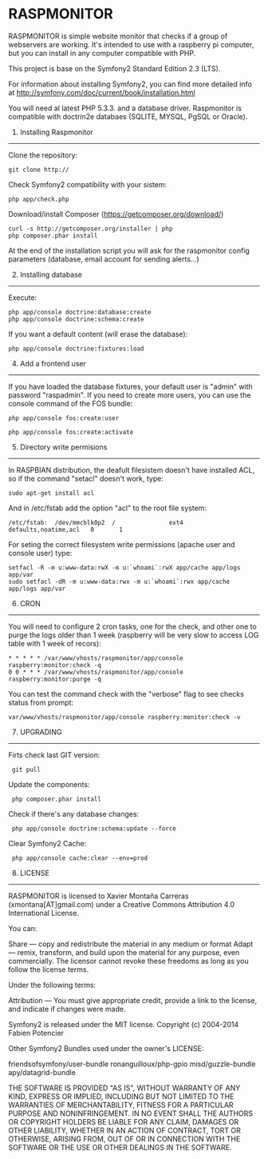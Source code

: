 RASPMONITOR
========================

RASPMONITOR is simple website monitor that checks if a group of webservers are working.
It's intended to use with a raspberry pi computer, but you can install in any
computer compatible with PHP.

This project is base on the Symfony2 Standard Edition 2.3 (LTS).

For information about installing Symfony2, you can find more detailed info
at http://symfony.com/doc/current/book/installation.html

You will need al latest PHP 5.3.3. and a database driver. Raspmonitor is compatible
 with doctrin2e databaes (SQLITE, MYSQL, PgSQL or Oracle).


1) Installing Raspmonitor
----------------------------------

Clone the repository:

    git clone http://

Check Symfony2 compatibility with your sistem:

    php app/check.php

Download/install Composer (https://getcomposer.org/download/)

    curl -s http://getcomposer.org/installer | php
    php composer.phar install

At the end of the installation script you will ask for the raspmonitor
config parameters (database, email account for sending alerts...)

2) Installing database
----------------------------------
Execute:

    php app/console doctrine:database:create
    php app/console doctrine:schema:create

If you want a default content (will erase the database):

    php app/console doctrine:fixtures:load


4) Add a frontend user
----------------------------------

If you have loaded the database fixtures, your default user is
"admin" with password "raspadmin". If you need to create more users, you can use
 the console command of the FOS bundle:

    php app/console fos:create:user

    php app/console fos:create:activate

5) Directory write permisions
----------------------------------

In RASPBIAN distribution, the deafult filesistem doesn't have installed ACL, so if
 the command "setacl" doesn't work, type:

    sudo apt-get install acl

And in /etc/fstab add the option "acl" to the root file system:

    /etc/fstab:  /dev/mmcblk0p2  /               ext4    defaults,noatime,acl   0       1


For seting the correct filesystem write permissions (apache user and console user) type:

    setfacl -R -m u:www-data:rwX -m u:`whoami`:rwX app/cache app/logs app/var
    sudo setfacl -dR -m u:www-data:rwx -m u:`whoami`:rwx app/cache app/logs app/var


6) CRON
-----------------------------------

You will need to configure 2 cron tasks, one for the check, and other one to purge the logs
older than 1 week (raspberry will be very slow to access LOG table with 1 week of recors):


    * * * * * /var/www/vhosts/raspmonitor/app/console raspberry:monitor:check -q
    0 0 * * * /var/www/vhosts/raspmonitor/app/console raspberry:monitor:purge -q

You can test the command check with the "verbose" flag to see checks status from prompt:

    var/www/vhosts/raspmonitor/app/console raspberry:monitor:check -v


7) UPGRADING
------------------------------------

Firts check last GIT version:

     git pull


Update the components:

     php composer.phar install

Check if there's any database changes:

     php app/console doctrine:schema:update --force

Clear Symfony2 Cache:

     php app/console cache:clear --env=prod


8) LICENSE
------------------------------------

RASPMONITOR is licensed to Xavier Montaña Carreras (xmontana[AT]gmail.com)
under a Creative Commons Attribution 4.0 International License.

You can:

  Share — copy and redistribute the material in any medium or format
  Adapt — remix, transform, and build upon the material
  for any purpose, even commercially.
  The licensor cannot revoke these freedoms as long as you follow the license terms.

Under the following terms:

  Attribution — You must give appropriate credit, provide a link to the license, and indicate if changes were made.

Symfony2 is released under the MIT license. Copyright (c) 2004-2014 Fabien Potencier

Other Symfony2 Bundles used under the owner's LICENSE:

   friendsofsymfony/user-bundle
   ronanguilloux/php-gpio
   misd/guzzle-bundle
   apy/datagrid-bundle


THE SOFTWARE IS PROVIDED "AS IS", WITHOUT WARRANTY OF ANY KIND, EXPRESS OR
IMPLIED, INCLUDING BUT NOT LIMITED TO THE WARRANTIES OF MERCHANTABILITY,
FITNESS FOR A PARTICULAR PURPOSE AND NONINFRINGEMENT. IN NO EVENT SHALL THE
AUTHORS OR COPYRIGHT HOLDERS BE LIABLE FOR ANY CLAIM, DAMAGES OR OTHER
LIABILITY, WHETHER IN AN ACTION OF CONTRACT, TORT OR OTHERWISE, ARISING FROM,
OUT OF OR IN CONNECTION WITH THE SOFTWARE OR THE USE OR OTHER DEALINGS IN
THE SOFTWARE.